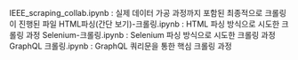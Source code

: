 IEEE_scraping_collab.ipynb  :  실제 데이터 가공 과정까지 포함된 최종적으로 크롤링이 진행된 파일
HTML파싱(간단 보기)-크롤링.ipynb  :  HTML 파싱 방식으로 시도한 크롤링 과정
Selenium-크롤링.ipynb  :  Selenium 파싱 방식으로 시도한 크롤링 과정
GraphQL 크롤링.ipynb  :  GraphQL 쿼리문을 통한 핵심 크롤링 과정
